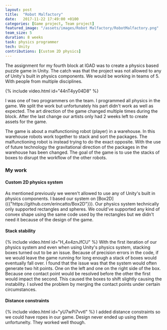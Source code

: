 ```yaml
---
layout: post
title:  "Robot Malfactory"
date:   2017-11-22 17:49:00 +0100
categories: [Game project, Team project]
featured_image: "/assets/images/Robot Malfactory/RobotMalfactory.png"
team_size: 5
duration: 8 weeks
task: physics programmer
tech: Unity
contributions: [Custom 2D physics]
---
```

The assignment for my fourth block at IGAD was to create a physics based puzzle game in Unity. The catch was that the project was not allowed to any of Unity's built in physics components. We would be working in teams of 5. With people from multiple disciplines.

<!--more-->
{% include video.html id="44nT4yy04D8" %}

I was one of two programmers on the team. I programmed all physics in the game. We split the work but unfortunately his part didn't work as well as expected. The art direction of the game changed multiple times during the block. After the last change our artists only had 2 weeks left to create assets for the game.

The game is about a malfunctioning robot (player) in a warehouse. In this warehouse robots work together to stack and sort the packages. The malfunctioning robot is instead trying to do the exact opposite. With the use of future technology the gravitational direction of the packages in the warehouse has been changed. The goal of the game is to use the stacks of boxes to disrupt the workflow of the other robots.

<h3>My work</h3>
<h4>Custom 2D physics system</h4>
As mentioned previously we weren't allowed to use any of Unity's built in physics components. I based our system on [Box2D]({{"https://github.com/erincatto/Box2D"}}). Our physics system technically only supported rectangles and spheres. We could've supported any kind of convex shape using the same code used by the rectangles but we didn't need it because of the design of the game.

<h4>Stack stability</h4>
{% include video.html id="H_4x4znJfCU" %}
With the first iteration of our physics system and even when using Unity's physics system, stacking boxes turned out to be an issue. Because of precision errors in the code, if we would leave the game running for long enough a stack of boxes would eventually fall over. I found that the issue was that the system would often generate two hit points. One on the left and one on the right side of the box. Because one contact point would be resolved before the other the first would impact the second. This caused the boxes to shift slightly causing the instability. I solved the problem by merging the contact points under certain circumstances.

<h4>Distance constraints</h4>
{% include video.html id="yU7wPi7vvtI" %}
I added distance constraints so we could have ropes in our game. Design never ended up using them unfortunelty. They worked well though.
